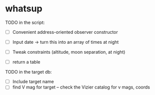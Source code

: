 # whatsup

TODO in the script: 
 * [ ] Convenient address-oriented observer constructor
 * [ ] Input date -> turn this into an array of times at night 
 * [ ] Tweak constraints (altitude, moon separation, at night)
 * [ ] return a table
 
 
TODO in the target db: 
 * [ ] Include target name
 * [ ] find V mag for target – check the Vizier catalog for v mags, coords
